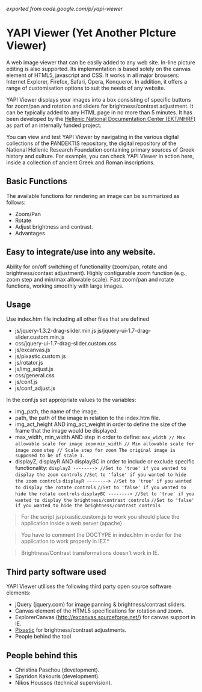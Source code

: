 *exported from code.google.com/p/yapi-viewer*

# YAPI Viewer (Yet Another PIcture Viewer)
A web image viewer that can be easily added to any web site. In-line picture editing is also supported. Its implementation is based solely on the canvas element of HTML5, javascript and CSS. It works in all major browsers: Internet Explorer, Firefox, Safari, Opera, Konqueror. In addition, it offers a range of customisation options to suit the needs of any website.

YAPI Viewer displays your images into a box consisting of specific buttons for zoom/pan and rotation and sliders for brightness/contrast adjustment. It can be typically added to any HTML page in no more than 5 minutes. It has been developed by the [Hellenic National Documentation Center (EKT/NHRF)](http://www.ekt.gr) as part of an internally funded project.

You can view and test YAPI Viewer by navigating in the various digital collections of the PANDEKTIS repository, the digital repository of the National Hellenic Research Foundation containing primary sources of Greek history and culture. For example, you can check YAPI Viewer in action here, inside a collection of ancient Greek and Roman inscriptions.

## Basic Functions

Τhe available functions for rendering an image can be summarized as follows:

* Zoom/Pan
* Rotate
* Adjust brightness and contrast.
* Advantages

## Easy to integrate/use into any website.
Ability for on/off switching of functionality (zoom/pan, rotate and brightness/contast adjustment). Highly configurable zoom function (e.g., zoom step and min/max allowable scale). Fast zoom/pan and rotate functions, working smoothly with large images.

## Usage

Use index.htm file including all other files that are defined

* js/jquery-1.3.2-drag-slider.min.js js/jquery-ui-1.7-drag-slider.custom.min.js
* css/jquery-ui-1.7-drag-slider.custom.css
* js/excanvas.js
* js/pixastic.custom.js
* js/rotator.js
* js/img_adjust.js
* css/general.css
* js/conf.js
* js/conf_adjust.js

In the conf.js set appropriate values to the variables:
* img_path, the name of the image.
* path, the path of the image in relation to the index.htm file.
* img_act_height AND img_act_weight in order to define the size of the frame that the image would be displayed.
* max_width, min_width AND step in order to define:
  `max_width // Max allowable scale for image zoom`
  `min_width // Min allowable scale for image zoom`
  `step // Scale step for zoom The original image is supposed to be of scale 1.`
* displayZ, displayR AND displayBC in order to include or exclude specific functionality:
`displayZ --------> //Set to 'true' if you wanted to display the zoom controls`
`//Set to 'false' if you wanted to hide the zoom controls`
`displayR --------> //Set to 'true' if you wanted to display the rotate controls`
`//Set to 'false' if you wanted to hide the rotate controls`
`displayBC --------> //Set to 'true' if you wanted to display the brightness/contrast controls`
`//Set to 'false' if you wanted to hide the brightness/contrast controls`

> For the script js/pixastic.custom.js to work you should place the application inside a web server (apache)

> You have to comment the DOCTYPE in index.htm in order for the application to work properly in IE7.*

> Brightness/Contrast transformations doesn't work in IE.

## Third party software used

YAPI Viewer utilises the following third party open source software elements:

* jQuery (jquery.com) for image panning & brightness/contrast sliders.
* Canvas element of the HTML5 specifications for rotation and zoom.
* ExplorerCanvas (http://excanvas.sourceforge.net/) for canvas support in IE.
* [Pixastic](www.pixastic.com) for brightness/contrast adjustments.
* People behind the tool

## People behind this
* Christina Paschou (development).
* Spyridon Kakouris (development).
* Nikos Houssos (technical supervision).
